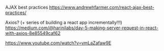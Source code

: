 
AJAX best practices
https://www.andrewhfarmer.com/react-ajax-best-practices/

Axios? (+ series of building a react app incrementally!!!)
https://medium.com/@harinilabs/day-5-making-server-request-in-react-with-axios-8e85549caf62

https://www.youtube.com/watch?v=vmLaZafaw9E
